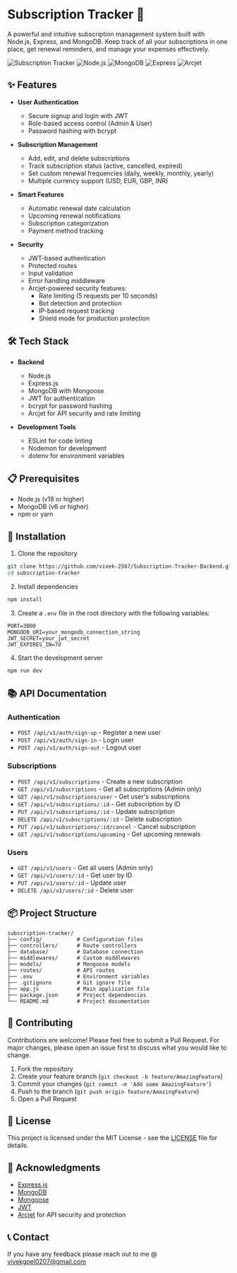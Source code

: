 # Subscription Tracker 🚀

A powerful and intuitive subscription management system built with Node.js, Express, and MongoDB. Keep track of all your subscriptions in one place, get renewal reminders, and manage your expenses effectively.

![Subscription Tracker](https://img.shields.io/badge/version-1.0.0-blue)
![Node.js](https://img.shields.io/badge/Node.js-18.x-green)
![MongoDB](https://img.shields.io/badge/MongoDB-6.x-green)
![Express](https://img.shields.io/badge/Express-4.x-green)
![Arcjet](https://img.shields.io/badge/Arcjet-1.0.0-blue)

## ✨ Features

- **User Authentication**
  - Secure signup and login with JWT
  - Role-based access control (Admin & User)
  - Password hashing with bcrypt

- **Subscription Management**
  - Add, edit, and delete subscriptions
  - Track subscription status (active, cancelled, expired)
  - Set custom renewal frequencies (daily, weekly, monthly, yearly)
  - Multiple currency support (USD, EUR, GBP, INR)

- **Smart Features**
  - Automatic renewal date calculation
  - Upcoming renewal notifications
  - Subscription categorization
  - Payment method tracking

- **Security**
  - JWT-based authentication
  - Protected routes
  - Input validation
  - Error handling middleware
  - Arcjet-powered security features:
    - Rate limiting (5 requests per 10 seconds)
    - Bot detection and protection
    - IP-based request tracking
    - Shield mode for production protection

## 🛠️ Tech Stack

- **Backend**
  - Node.js
  - Express.js
  - MongoDB with Mongoose
  - JWT for authentication
  - bcrypt for password hashing
  - Arcjet for API security and rate limiting

- **Development Tools**
  - ESLint for code linting
  - Nodemon for development
  - dotenv for environment variables

## 📋 Prerequisites

- Node.js (v18 or higher)
- MongoDB (v6 or higher)
- npm or yarn

## 🚀 Installation

1. Clone the repository
```bash
git clone https://github.com/vivek-2567/Subscription-Tracker-Backend.git
cd subscription-tracker
```

2. Install dependencies
```bash
npm install
```

3. Create a `.env` file in the root directory with the following variables:
```env
PORT=3000
MONGODB_URI=your_mongodb_connection_string
JWT_SECRET=your_jwt_secret
JWT_EXPIRES_IN=7d
```

4. Start the development server
```bash
npm run dev
```

## 📚 API Documentation

### Authentication

- `POST /api/v1/auth/sign-up` - Register a new user
- `POST /api/v1/auth/sign-in` - Login user
- `POST /api/v1/auth/sign-out` - Logout user

### Subscriptions

- `POST /api/v1/subscriptions` - Create a new subscription
- `GET /api/v1/subscriptions` - Get all subscriptions (Admin only)
- `GET /api/v1/subscriptions/user` - Get user's subscriptions
- `GET /api/v1/subscriptions/:id` - Get subscription by ID
- `PUT /api/v1/subscriptions/:id` - Update subscription
- `DELETE /api/v1/subscriptions/:id` - Delete subscription
- `PUT /api/v1/subscriptions/:id/cancel` - Cancel subscription
- `GET /api/v1/subscriptions/upcoming` - Get upcoming renewals

### Users

- `GET /api/v1/users` - Get all users (Admin only)
- `GET /api/v1/users/:id` - Get user by ID
- `PUT /api/v1/users/:id` - Update user
- `DELETE /api/v1/users/:id` - Delete user

## 📦 Project Structure

```
subscription-tracker/
├── config/           # Configuration files
├── controllers/      # Route controllers
├── database/         # Database connection
├── middlewares/      # Custom middlewares
├── models/           # Mongoose models
├── routes/           # API routes
├── .env              # Environment variables
├── .gitignore        # Git ignore file
├── app.js            # Main application file
├── package.json      # Project dependencies
└── README.md         # Project documentation
```

## 🤝 Contributing

Contributions are welcome! Please feel free to submit a Pull Request. For major changes, please open an issue first to discuss what you would like to change.

1. Fork the repository
2. Create your feature branch (`git checkout -b feature/AmazingFeature`)
3. Commit your changes (`git commit -m 'Add some AmazingFeature'`)
4. Push to the branch (`git push origin feature/AmazingFeature`)
5. Open a Pull Request

## 📝 License

This project is licensed under the MIT License - see the [LICENSE](LICENSE) file for details.

## 🙏 Acknowledgments

- [Express.js](https://expressjs.com/)
- [MongoDB](https://www.mongodb.com/)
- [Mongoose](https://mongoosejs.com/)
- [JWT](https://jwt.io/)
- [Arcjet](https://arcjet.com/) for API security and protection

## 📞 Contact

If you have any feedback please reach out to me @ vivekgoel0207@gmail.com


